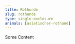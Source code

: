 ```yaml
---
title: Rothunde
slug: rothunde
type: single-enclosure
animals: [asiatischer-rothund]
---
```

Some Content
